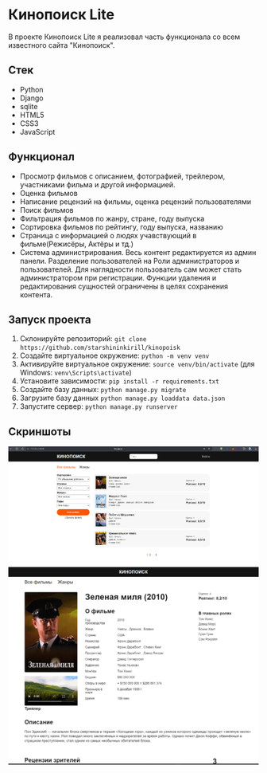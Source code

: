 # Кинопоиск Lite

В проекте Кинопоиск Lite я реализовал часть функционала со всем известного сайта "Кинопоиск".

## Стек

- Python
- Django
- sqlite
- HTML5
- CSS3
- JavaScript

## Функционал

- Просмотр фильмов с описанием, фотографией, трейлером, участниками фильма и другой информацией.
- Оценка фильмов
- Написание рецензий на фильмы, оценка рецензий пользователями
- Поиск фильмов
- Фильтрация фильмов по жанру, стране, году выпуска
- Сортировка фильмов по рейтингу, году выпуска, названию
- Страница с информацией о людях учавствующий в фильме(Режисёры, Актёры и тд.)
- Система администрирования. Весь контент редактируется из админ панели. Разделение пользователей на Роли администраторов и пользователей. Для наглядности пользователь сам может стать администратором при регистрации. Функции удаления и редактирования сущностей ограничены в целях сохранения контента.

## Запуск проекта

1. Склонируйте репозиторий: `git clone https://github.com/starshininkirill/kinopoisk`
2. Создайте виртуальное окружение: `python -m venv venv`
3. Активируйте виртуальное окружение: `source venv/bin/activate` (для Windows: `venv\Scripts\activate`)
4. Установите зависимости: `pip install -r requirements.txt`
5. Создайте базу данных: `python manage.py migrate`
6. Загрузите базу данных `python manage.py loaddata data.json`
7. Запустите сервер: `python manage.py runserver`

## Скриншоты

![Главная страница](/media/screenshots/main.png)
![Страница фильма](/media/screenshots/film.png)
